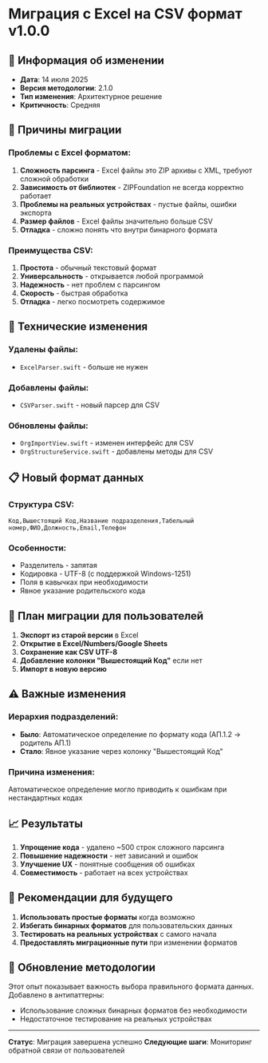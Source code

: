 # Миграция с Excel на CSV формат v1.0.0

## 📝 Информация об изменении
- **Дата**: 14 июля 2025
- **Версия методологии**: 2.1.0
- **Тип изменения**: Архитектурное решение
- **Критичность**: Средняя

## 🎯 Причины миграции

### Проблемы с Excel форматом:
1. **Сложность парсинга** - Excel файлы это ZIP архивы с XML, требуют сложной обработки
2. **Зависимость от библиотек** - ZIPFoundation не всегда корректно работает
3. **Проблемы на реальных устройствах** - пустые файлы, ошибки экспорта
4. **Размер файлов** - Excel файлы значительно больше CSV
5. **Отладка** - сложно понять что внутри бинарного формата

### Преимущества CSV:
1. **Простота** - обычный текстовый формат
2. **Универсальность** - открывается любой программой
3. **Надежность** - нет проблем с парсингом
4. **Скорость** - быстрая обработка
5. **Отладка** - легко посмотреть содержимое

## 🔧 Технические изменения

### Удалены файлы:
- `ExcelParser.swift` - больше не нужен

### Добавлены файлы:
- `CSVParser.swift` - новый парсер для CSV

### Обновлены файлы:
- `OrgImportView.swift` - изменен интерфейс для CSV
- `OrgStructureService.swift` - добавлены методы для CSV

## 📋 Новый формат данных

### Структура CSV:
```csv
Код,Вышестоящий Код,Название подразделения,Табельный номер,ФИО,Должность,Email,Телефон
```

### Особенности:
- Разделитель - запятая
- Кодировка - UTF-8 (с поддержкой Windows-1251)
- Поля в кавычках при необходимости
- Явное указание родительского кода

## 🚀 План миграции для пользователей

1. **Экспорт из старой версии** в Excel
2. **Открытие в Excel/Numbers/Google Sheets**
3. **Сохранение как CSV UTF-8**
4. **Добавление колонки "Вышестоящий Код"** если нет
5. **Импорт в новую версию**

## ⚠️ Важные изменения

### Иерархия подразделений:
- **Было**: Автоматическое определение по формату кода (АП.1.2 → родитель АП.1)
- **Стало**: Явное указание через колонку "Вышестоящий Код"

### Причина изменения:
Автоматическое определение могло приводить к ошибкам при нестандартных кодах

## 📈 Результаты

1. **Упрощение кода** - удалено ~500 строк сложного парсинга
2. **Повышение надежности** - нет зависаний и ошибок
3. **Улучшение UX** - понятные сообщения об ошибках
4. **Совместимость** - работает на всех устройствах

## 📝 Рекомендации для будущего

1. **Использовать простые форматы** когда возможно
2. **Избегать бинарных форматов** для пользовательских данных
3. **Тестировать на реальных устройствах** с самого начала
4. **Предоставлять миграционные пути** при изменении форматов

## 🔄 Обновление методологии

Этот опыт показывает важность выбора правильного формата данных. Добавлено в антипаттерны:
- Использование сложных бинарных форматов без необходимости
- Недостаточное тестирование на реальных устройствах

---

**Статус**: Миграция завершена успешно
**Следующие шаги**: Мониторинг обратной связи от пользователей 